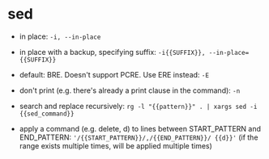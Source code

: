 # sed

- in place:
`-i, --in-place`

- in place with a backup, specifying suffix:
`-i{{SUFFIX}}, --in-place={{SUFFIX}}`

- default: BRE. Doesn't support PCRE. Use ERE instead:
`-E`

- don't print (e.g. there's already a print clause in the command):
`-n`

- search and replace recursively:
`rg -l "{{pattern}}" . | xargs sed -i {{sed_command}}`

- apply a command (e.g. delete, d) to lines between START_PATTERN and END_PATTERN:
`'/{{START_PATTERN}}/,/{{END_PATTERN}}/ {{d}}'`
(if the range exists multiple times, will be applied multiple times)
